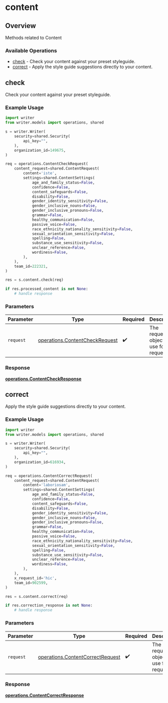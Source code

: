 # content

## Overview

Methods related to Content

### Available Operations

* [check](#check) - Check your content against your preset styleguide.
* [correct](#correct) - Apply the style guide suggestions directly to your content.

## check

Check your content against your preset styleguide.

### Example Usage

```python
import writer
from writer.models import operations, shared

s = writer.Writer(
    security=shared.Security(
        api_key="",
    ),
    organization_id=149675,
)

req = operations.ContentCheckRequest(
    content_request=shared.ContentRequest(
        content='iste',
        settings=shared.ContentSettings(
            age_and_family_status=False,
            confidence=False,
            content_safeguards=False,
            disability=False,
            gender_identity_sensitivity=False,
            gender_inclusive_nouns=False,
            gender_inclusive_pronouns=False,
            grammar=False,
            healthy_communication=False,
            passive_voice=False,
            race_ethnicity_nationality_sensitivity=False,
            sexual_orientation_sensitivity=False,
            spelling=False,
            substance_use_sensitivity=False,
            unclear_reference=False,
            wordiness=False,
        ),
    ),
    team_id=222321,
)

res = s.content.check(req)

if res.processed_content is not None:
    # handle response
```

### Parameters

| Parameter                                                                        | Type                                                                             | Required                                                                         | Description                                                                      |
| -------------------------------------------------------------------------------- | -------------------------------------------------------------------------------- | -------------------------------------------------------------------------------- | -------------------------------------------------------------------------------- |
| `request`                                                                        | [operations.ContentCheckRequest](../../models/operations/contentcheckrequest.md) | :heavy_check_mark:                                                               | The request object to use for the request.                                       |


### Response

**[operations.ContentCheckResponse](../../models/operations/contentcheckresponse.md)**


## correct

Apply the style guide suggestions directly to your content.

### Example Usage

```python
import writer
from writer.models import operations, shared

s = writer.Writer(
    security=shared.Security(
        api_key="",
    ),
    organization_id=616934,
)

req = operations.ContentCorrectRequest(
    content_request=shared.ContentRequest(
        content='laboriosam',
        settings=shared.ContentSettings(
            age_and_family_status=False,
            confidence=False,
            content_safeguards=False,
            disability=False,
            gender_identity_sensitivity=False,
            gender_inclusive_nouns=False,
            gender_inclusive_pronouns=False,
            grammar=False,
            healthy_communication=False,
            passive_voice=False,
            race_ethnicity_nationality_sensitivity=False,
            sexual_orientation_sensitivity=False,
            spelling=False,
            substance_use_sensitivity=False,
            unclear_reference=False,
            wordiness=False,
        ),
    ),
    x_request_id='hic',
    team_id=902599,
)

res = s.content.correct(req)

if res.correction_response is not None:
    # handle response
```

### Parameters

| Parameter                                                                            | Type                                                                                 | Required                                                                             | Description                                                                          |
| ------------------------------------------------------------------------------------ | ------------------------------------------------------------------------------------ | ------------------------------------------------------------------------------------ | ------------------------------------------------------------------------------------ |
| `request`                                                                            | [operations.ContentCorrectRequest](../../models/operations/contentcorrectrequest.md) | :heavy_check_mark:                                                                   | The request object to use for the request.                                           |


### Response

**[operations.ContentCorrectResponse](../../models/operations/contentcorrectresponse.md)**

